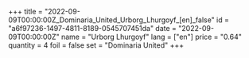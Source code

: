 +++
title = "2022-09-09T00:00:00Z_Dominaria_United_Urborg_Lhurgoyf_[en]_false"
id = "a6f97236-1497-4811-8189-0545707451da"
date = "2022-09-09T00:00:00Z"
name = "Urborg Lhurgoyf"
lang = ["en"]
price = "0.64"
quantity = 4
foil = false
set = "Dominaria United"
+++
